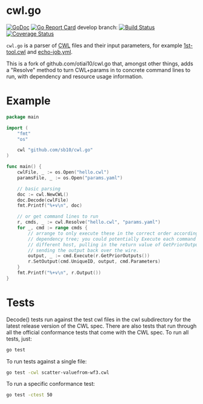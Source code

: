 # cwl.go

[![GoDoc](https://godoc.org/github.com/sb10/cwl.go?status.svg)](https://godoc.org/github.com/sb10/cwl.go)
[![Go Report Card](https://goreportcard.com/badge/github.com/sb10/cwl.go)](https://goreportcard.com/report/github.com/sb10/cwl.go)
develop branch:
[![Build Status](https://travis-ci.org/sb10/cwl.go.svg?branch=develop)](https://travis-ci.org/sb10/cwl.go)
[![Coverage Status](https://coveralls.io/repos/github/sb10/cwl.go/badge.svg?branch=develop)](https://coveralls.io/github/sb10/cwl.go?branch=develop)

`cwl.go` is a parser of [CWL](https://github.com/common-workflow-language/common-workflow-language) files and their input parameters, for example [1st-tool.cwl](https://github.com/common-workflow-language/common-workflow-language/blob/master/v1.0/examples/1st-tool.cwl) and [echo-job.yml](https://github.com/common-workflow-language/common-workflow-language/blob/master/v1.0/examples/echo-job.yml).

This is a fork of github.com/otiai10/cwl.go that, amongst other things, adds a
"Resolve" method to turn CWL+params in to concrete command lines to run, with
dependency and resource usage information.

# Example

```go
package main

import (
	"fmt"
	"os"

	cwl "github.com/sb10/cwl.go"
)

func main() {
	cwlFile, _ := os.Open("hello.cwl")
	paramsFile, _ := os.Open("params.yaml")

	// basic parsing
	doc := cwl.NewCWL()
	doc.Decode(cwlFile)
	fmt.Printf("%+v\n", doc)

	// or get command lines to run
	r, cmds, _ := cwl.Resolve("hello.cwl", "params.yaml")
	for _, cmd := range cmds {
		// arrange to only execute these in the correct order according to the
		// dependency tree; you could potentially Execute each command on a
		// different host, pulling in the return value of GetPriorOutputs() and
		// sending the output back over the wire.
		output, _ := cmd.Execute(r.GetPriorOutputs())
		r.SetOutput(cmd.UniqueID, output, cmd.Parameters)
	}
	fmt.Printf("%+v\n", r.Output())
}
```

# Tests

Decode() tests run against the test cwl files in the cwl subdirectory for the
latest release version of the CWL spec. There are also tests that run through
all the official conformance tests that come with the CWL spec. To run all
tests, just:

```sh
go test
```

To run tests against a single file:

```sh
go test -cwl scatter-valuefrom-wf3.cwl
```

To run a specific conformance test:

```sh
go test -ctest 50
```
